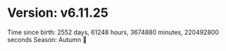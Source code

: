 # Version: v6.11.25
Time since birth: 2552 days, 61248 hours, 3674880 minutes, 220492800 seconds
Season: Autumn 🍁
